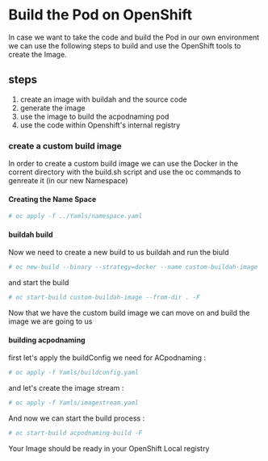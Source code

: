 # Build the Pod on OpenShift

In case we want to take the code and build the Pod in our own environment we can use the following
steps to build and use the OpenShift tools to create the Image.

## steps

1. create an image with buildah and the source code 
2. generate the image 
3. use the image to build the acpodnaming pod
4. use the code within Openshift's internal registry

### create a custom build image

In order to create a custom build image we can use the Docker in the corrent directory with the build.sh
script and use the oc commands to genreate it (in our new Namespace)

#### Creating the Name Space

```bash
# oc apply -f ../Yamls/namespace.yaml
```

#### buildah build 
Now we need to create a new build to us buildah and run the biuld 

```bash
# oc new-build --binary --strategy=docker --name custom-buildah-image
```
and start the build

```bash
# oc start-build custom-buildah-image --from-dir . -F
```

Now that we have the custom build image we can move on and build the image we are going to us 

#### building acpodnaming

first let's apply the buildConfig we need for ACpodnaming :

```bash
# oc apply -f Yamls/buildconfig.yaml
```

and let's create the image stream :
```bash
# oc apply -f Yamls/imagestream.yaml
```

And now we can start the build process :
```bash
# oc start-build acpodnaming-build -F
```

Your Image should be ready in your OpenShift Local registry